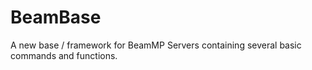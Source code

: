# BeamBase
A new base / framework for BeamMP Servers containing several basic commands and functions.

